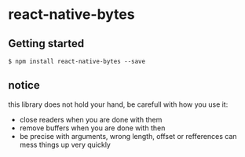 # react-native-bytes

## Getting started

`$ npm install react-native-bytes --save`

## notice

this library does not hold your hand, be carefull with how you use it:
* close readers when you are done with them
* remove buffers when you are done with then
* be precise with arguments, wrong length, offset or refferences can mess things up very quickly
